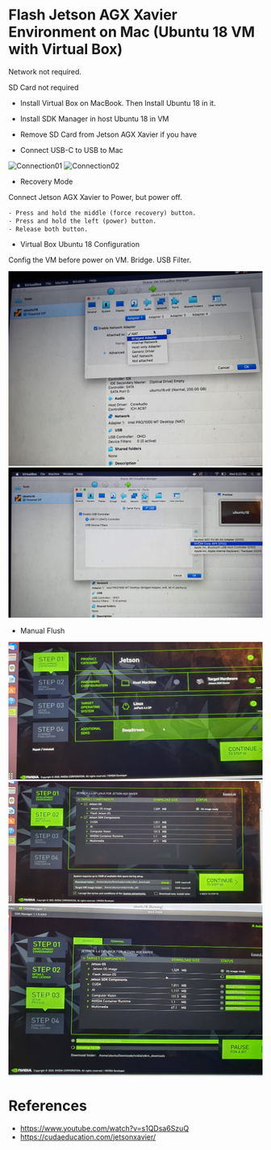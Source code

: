 # Flash Jetson AGX Xavier Environment on Mac (Ubuntu 18 VM with Virtual Box)

Network not required.

SD Card not required

- Install Virtual Box on MacBook. Then Install Ubuntu 18 in it.

- Install SDK Manager in host Ubuntu 18 in VM

- Remove SD Card from Jetson AGX Xavier if you have

- Connect USB-C to USB to Mac

![Connection01](res/agx_connection_01.jpg	)
![Connection02](res/agx_connection_02.jpg	)

- Recovery Mode

Connect Jetson AGX Xavier to Power, but power off.

    - Press and hold the middle (force recovery) button.
    - Press and hold the left (power) button.
    - Release both button.


- Virtual Box Ubuntu 18 Configuration

Config the VM before power on VM. Bridge. USB Filter.

![VMConfig1](res/agx_vm_01.jpg)
![VMConfig2](res/agx_vm_02.jpg)

- Manual Flush

![Flash01](res/agx_sdk_ui_1.jpg)
![Flash01](res/agx_sdk_ui_2.jpg)
![Flash01](res/agx_sdk_ui_3.jpg)

# References

- https://www.youtube.com/watch?v=s1QDsa6SzuQ
- https://cudaeducation.com/jetsonxavier/
